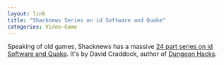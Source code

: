 ```yaml
---
layout: link
title: "Shacknews Series on id Software and Quake"
categories: Video-Game
---
```


Speaking of old games, Shacknews has a massive [24 part series on id Software and Quake](https://www.shacknews.com/article/101156/rocket-jump-quake-and-the-golden-age-of-first-person-shooters?page=3#detail-view). It's by David Craddock, author of [Dungeon Hacks](https://www.amazon.com/Dungeon-Hacks-NetHack-Angband-Roguelikes/dp/069250186X).
